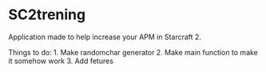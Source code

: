 # SC2trening
Application made to help increase your APM in Starcraft 2.

Things to do:
	1. Make randomchar generator
	2. Make main function to make it somehow work
	3. Add fetures
